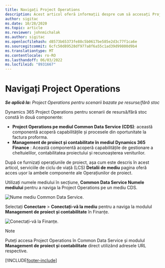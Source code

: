 ```yaml
---
title: Navigați Project Operations
description: Acest articol oferă informații despre cum să accesați Project Operations din Lifecycle Services.
author: sigitac
ms.date: 10/28/2020
ms.topic: article
ms.reviewer: johnmichalak
ms.author: sigitac
ms.openlocfilehash: d8573b65373fe88c5b0617be585e2d3c77f1ca6e
ms.sourcegitcommit: 6cfc50d89528df977a8f6a55c1ad39d99800d9b4
ms.translationtype: MT
ms.contentlocale: ro-RO
ms.lasthandoff: 06/03/2022
ms.locfileid: "8931667"
---
```

# <a name="navigate-project-operations"></a>Navigați Project Operations

_**Se aplică la:** Project Operations pentru scenarii bazate pe resurse/fără stoc_



Dynamics 365 Project Operations pentru scenarii de resursă/fără stoc constă în două componente: 

 - **Project Operations pe mediul Common Data Service (CDS)**: această componentă acoperă capabilitățile și procesele din oportunitate la factura proforma. 
 - **Management de proiect și contabilitate în mediul Dynamics 365 Finance** : Această componentă acoperă capabilitățile de gestionare a cheltuielilor, contabilitatea proiectului și recunoașterea veniturilor. 

După ce furnizați operațiunile de proiect, așa cum este descris în acest articol, serviciile de ciclu de viață (LCS) **Detalii de mediu** pagina oferă acces ușor la ambele componente ale Operațiunilor de proiect.  

Utilizați numele mediului în secțiune, **Common Data Service Numele mediului** pentru a naviga la Project Operations pe un mediu CDS. 

  ![Nume mediu Common Data Service.](./media/environment-name.PNG)

Selectați **Conectare** > **Conectați-vă la mediu** pentru a naviga la modulul **Management de proiect și contabilitate** în Finanțe.  

   ![Conectați-vă la Finanțe.](./media/environment-login.PNG)

> [!NOTE]
> Puteți accesa Project Operations în Common Data Service și modulul **Management de proiect și contabilitate** direct utilizând adresele URL respective. 


[!INCLUDE[footer-include](../includes/footer-banner.md)]